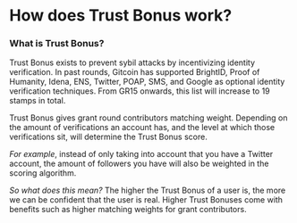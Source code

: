 # How does Trust Bonus work?

### **What is Trust Bonus?**

Trust Bonus exists to prevent sybil attacks by incentivizing identity verification. In past rounds, Gitcoin has supported BrightID, Proof of Humanity, Idena, ENS, Twitter, POAP, SMS, and Google as optional identity verification techniques. From GR15 onwards, this list will increase to 19 stamps in total.

Trust Bonus gives grant round contributors matching weight. Depending on the amount of verifications an account has, and the level at which those verifications sit, will determine the Trust Bonus score.

_For example_, instead of only taking into account that you have a Twitter account, the amount of followers you have will also be weighted in the scoring algorithm.

_So what does this mean?_ The higher the Trust Bonus of a user is, the more we can be confident that the user is real. Higher Trust Bonuses come with benefits such as higher matching weights for grant contributors.
